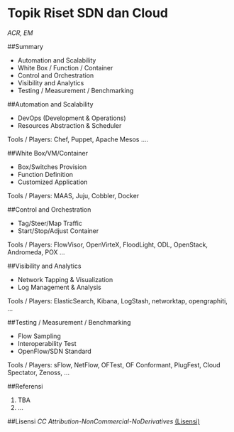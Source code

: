 # Topik Riset SDN dan Cloud

*ACR, EM*

##Summary
- Automation and Scalability
- White Box / Function / Container
- Control and Orchestration
- Visibility and Analytics
- Testing / Measurement / Benchmarking

##Automation and Scalability
- DevOps (Development & Operations)
- Resources Abstraction & Scheduler

Tools / Players: Chef, Puppet, Apache Mesos ....

##White Box/VM/Container
- Box/Switches Provision
- Function Definition
- Customized Application

Tools / Players: MAAS, Juju, Cobbler, Docker

##Control and Orchestration
- Tag/Steer/Map Traffic
- Start/Stop/Adjust Container

Tools / Players: FlowVisor, OpenVirteX, FloodLight, ODL, OpenStack, Andromeda, POX ...

##Visibility and Analytics
- Network Tapping & Visualization
- Log Management & Analysis

Tools / Players: ElasticSearch, Kibana, LogStash, networktap, opengraphiti, ...

##Testing / Measurement / Benchmarking
- Flow Sampling
- Interoperability Test
- OpenFlow/SDN Standard

Tools / Players: sFlow, NetFlow, OFTest, OF Conformant, PlugFest, Cloud Spectator, Zenoss, ...

##Referensi

1. TBA
2. ...

##Lisensi
*CC Attribution-NonCommercial-NoDerivatives*
[(Lisensi)](http://creativecommons.org/licenses/by-nc-nd/4.0/)

